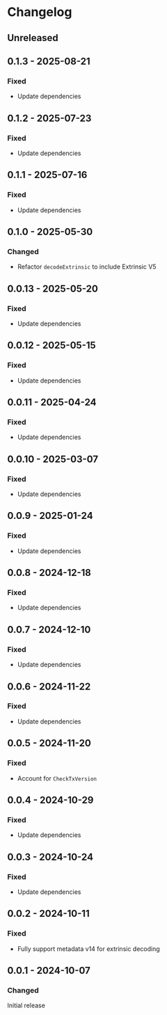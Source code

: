 # Changelog

## Unreleased

## 0.1.3 - 2025-08-21

### Fixed

- Update dependencies

## 0.1.2 - 2025-07-23

### Fixed

- Update dependencies

## 0.1.1 - 2025-07-16

### Fixed

- Update dependencies

## 0.1.0 - 2025-05-30

### Changed

- Refactor `decodeExtrinsic` to include Extrinsic V5

## 0.0.13 - 2025-05-20

### Fixed

- Update dependencies

## 0.0.12 - 2025-05-15

### Fixed

- Update dependencies

## 0.0.11 - 2025-04-24

### Fixed

- Update dependencies

## 0.0.10 - 2025-03-07

### Fixed

- Update dependencies

## 0.0.9 - 2025-01-24

### Fixed

- Update dependencies

## 0.0.8 - 2024-12-18

### Fixed

- Update dependencies

## 0.0.7 - 2024-12-10

### Fixed

- Update dependencies

## 0.0.6 - 2024-11-22

### Fixed

- Update dependencies

## 0.0.5 - 2024-11-20

### Fixed

- Account for `CheckTxVersion`

## 0.0.4 - 2024-10-29

### Fixed

- Update dependencies

## 0.0.3 - 2024-10-24

### Fixed

- Update dependencies

## 0.0.2 - 2024-10-11

### Fixed

- Fully support metadata v14 for extrinsic decoding

## 0.0.1 - 2024-10-07

### Changed

Initial release
